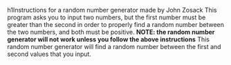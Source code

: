 h1Instructions for a random number generator made by John Zosack
This program asks you to input two numbers, but the first number must be greater than the second in order to properly find a random number between the two numbers, and both must be positive. 
**NOTE: the random number generator will not work unless you follow the above instructions**
This random number generator will find a random number between the first and second values that you input.
